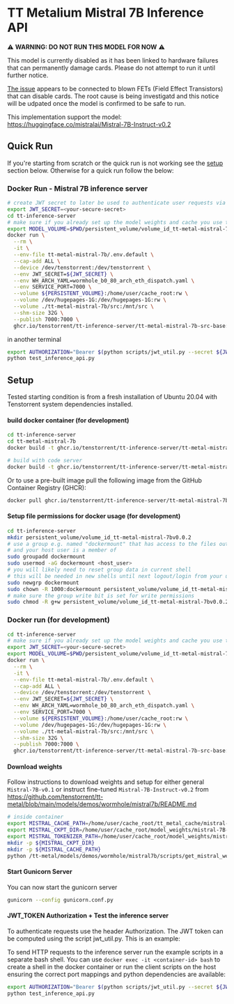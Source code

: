 # TT Metalium Mistral 7B Inference API

⚠️ **WARNING: DO NOT RUN THIS MODEL FOR NOW** ⚠️

This model is currently disabled as it has been linked to hardware failures that can permanently damage cards. Please do not attempt to run it until further notice.

[The issue](https://github.com/tenstorrent/cloud/issues/3323) appears to be connected to blown FETs (Field Effect Transistors) that can disable cards. The root cause is being investigatd and this notice will be udpated once the model is confirmed to be safe to run.


This implementation support the model: https://huggingface.co/mistralai/Mistral-7B-Instruct-v0.2

## Quick Run

If you're starting from scratch or the quick run is not working see the [setup](#setup) section below. Otherwise for a quick run follow the below:


### Docker Run - Mistral 7B inference server
```bash
# create JWT secret to later be used to authenticate user requests via the decoding of Authorization
export JWT_SECRET=<your-secure-secret>
cd tt-inference-server
# make sure if you already set up the model weights and cache you use the correct persistent volume
export MODEL_VOLUME=$PWD/persistent_volume/volume_id_tt-metal-mistral-7bv0.0.2
docker run \
  --rm \
  -it \
  --env-file tt-metal-mistral-7b/.env.default \
  --cap-add ALL \
  --device /dev/tenstorrent:/dev/tenstorrent \
  --env JWT_SECRET=${JWT_SECRET} \
  --env WH_ARCH_YAML=wormhole_b0_80_arch_eth_dispatch.yaml \
  --env SERVICE_PORT=7000 \
  --volume ${PERSISTENT_VOLUME}:/home/user/cache_root:rw \
  --volume /dev/hugepages-1G:/dev/hugepages-1G:rw \
  --volume ./tt-metal-mistral-7b/src:/mnt/src \
  --shm-size 32G \
  --publish 7000:7000 \
  ghcr.io/tenstorrent/tt-inference-server/tt-metal-mistral-7b-src-base:v0.0.3-tt-metal-v0.52.0-rc33 

```
in another terminal
```bash
export AUTHORIZATION="Bearer $(python scripts/jwt_util.py --secret ${JWT_SECRET?ERROR env var JWT_SECRET must be set} encode '{"team_id": "tenstorrent", "token_id":"debug-test"}')"
python test_inference_api.py
```

## Setup

Tested starting condition is from a fresh installation of Ubuntu 20.04 with Tenstorrent system dependencies installed. 


#### build docker container (for development)

```bash
cd tt-inference-server
cd tt-metal-mistral-7b
docker build -t ghcr.io/tenstorrent/tt-inference-server/tt-metal-mistral-7b-src-base:v0.0.1-tt-metal-v0.52.0-rc33 -f mistral7b.src.base.inference.v0.52.0-rc33.Dockerfile .

# build with code server
docker build -t ghcr.io/tenstorrent/tt-inference-server/tt-metal-mistral-7b-src-base:v0.0.1-tt-metal-v0.51.0-rc29-cs -f mistral7b.src.base.inference.v0.51.0-rc29-cs.Dockerfile .
```

Or to use a pre-built image pull the following image from the GitHub Container Registry (GHCR):
```bash
docker pull ghcr.io/tenstorrent/tt-inference-server/tt-metal-mistral-7b-src-base:v0.0.3-tt-metal-v0.52.0-rc33
```
#### Setup file permissions for docker usage (for development)
```bash
cd tt-inference-server
mkdir persistent_volume/volume_id_tt-metal-mistral-7bv0.0.2
# use a group e.g. named "dockermount" that has access to the files outside the container
# and your host user is a member of
sudo groupadd dockermount
sudo usermod -aG dockermount <host_user>
# you will likely need to reset group data in current shell
# this will be needed in new shells until next logout/login from your user (you can do that now alternatively)
sudo newgrp dockermount
sudo chown -R 1000:dockermount persistent_volume/volume_id_tt-metal-mistral-7bv0.0.2
# make sure the group write bit is set for write permissions
sudo chmod -R g+w persistent_volume/volume_id_tt-metal-mistral-7bv0.0.2
```

### Docker run (for development)

```bash
cd tt-inference-server
# make sure if you already set up the model weights and cache you use the correct persistent volume
export JWT_SECRET=<your-secure-secret>
export MODEL_VOLUME=$PWD/persistent_volume/volume_id_tt-metal-mistral-7bv0.0.2
docker run \
  --rm \
  -it \
  --env-file tt-metal-mistral-7b/.env.default \
  --cap-add ALL \
  --device /dev/tenstorrent:/dev/tenstorrent \
  --env JWT_SECRET=${JWT_SECRET} \
  --env WH_ARCH_YAML=wormhole_b0_80_arch_eth_dispatch.yaml \
  --env SERVICE_PORT=7000 \
  --volume ${PERSISTENT_VOLUME}:/home/user/cache_root:rw \
  --volume /dev/hugepages-1G:/dev/hugepages-1G:rw \
  --volume ./tt-metal-mistral-7b/src:/mnt/src \
  --shm-size 32G \
  --publish 7000:7000 \
  ghcr.io/tenstorrent/tt-inference-server/tt-metal-mistral-7b-src-base:v0.0.3-tt-metal-v0.52.0-rc33 bash
```

#### Download weights

Follow instructions to download weights and setup for either general `Mistral-7B-v0.1` or instruct fine-tuned `Mistral-7B-Instruct-v0.2` from https://github.com/tenstorrent/tt-metal/blob/main/models/demos/wormhole/mistral7b/README.md

```bash
# inside container
export MISTRAL_CACHE_PATH=/home/user/cache_root/tt_metal_cache/mistral-7B-instruct-v0.2
export MISTRAL_CKPT_DIR=/home/user/cache_root/model_weights/mistral-7B-instruct-v0.2
export MISTRAL_TOKENIZER_PATH=/home/user/cache_root/model_weights/mistral-7B-instruct-v0.2
mkdir -p ${MISTRAL_CKPT_DIR}
mkdir -p ${MISTRAL_CACHE_PATH}
python /tt-metal/models/demos/wormhole/mistral7b/scripts/get_mistral_weights.py --weights_path=${MISTRAL_CKPT_DIR} --instruct
```

#### Start Gunicorn Server
You can now start the gunicorn server
```bash
gunicorn --config gunicorn.conf.py
```

#### JWT_TOKEN Authorization + Test the inference server

To authenticate requests use the header Authorization. The JWT token can be computed using the script jwt_util.py. This is an example:

To send HTTP requests to the inference server run the example scripts in a separate bash shell. You can use `docker exec -it <container-id> bash` to create a shell in the docker container or run the client scripts on the host ensuring the correct port mappings and python dependencies are available:
```bash
export AUTHORIZATION="Bearer $(python scripts/jwt_util.py --secret ${JWT_SECRET?ERROR env var JWT_SECRET must be set} encode '{"team_id": "tenstorrent", "token_id":"debug-test"}')"
python test_inference_api.py
```
